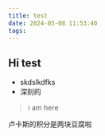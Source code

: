 ```yaml
---
title: test
date: 2024-05-08 11:53:40
tags:
---
```


## Hi test

- skdslkdfks
- 深刻的

> i am here 


卢卡斯的积分是两块豆腐啦
